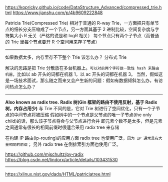 https://kopricky.github.io/code/DataStructure_Advanced/compressed_trie.html
https://www.jianshu.com/p/4b9609222848

Patricia Trie(Compressed Trie) 相对于普通的 R-way Trie，一方面把只有单节点的细长分支压缩成了一个节点，另一方面其基于 2 进制比较，空间复杂度与字符集大小 R 无关（严格的说是和 logR 相关）
每个节点只有两个子节点（而普通的 Trie 里每个节点要开 R 个空间用来存子节点）

---

如果数据太多，内存里存不下整个 Trie 该怎么办？
分布式 Trie

解决的思路是把 Trie 分散放在多台机器上。`可以对前两个字符做一致性 hash 来路由机器`，比如以 ab 开头的词都在机器 1，以 ac 开头的词都在机器 3。
当然，假如这是一场技术面试，那么随之而来又会产生新的问题：假如有数据倾斜怎么办，有访问热点怎么办？

---

**Also known as radix tree.**
**Radix 树(Gin 框架的路由不使用反射，基于 Radix 树，内存占用少)**
与 Trie 不同的是，它对 Trie 树进行了空间优化，只有一个子节点的中间节点将被压缩
假如树中的一个节点是父节点的唯一子节点(the only child)的话，那么该子节点将会与父节点进行合并
即元素个数不是太多，但是元素之间通常有很长的相同前缀时很适合采用 radix tree 来存储

在构建 IP 路由(ip-routing)的应用方面 radix tree 也使用广泛，`因为 IP 通常具有大量相同的前缀`； 另外 radix tree 在倒排索引方面也使用广泛。

https://github.com/mjschultz/py-radix
https://blog.csdn.net/lindorx/article/details/103431530

---

https://xlinux.nist.gov/dads/HTML/patriciatree.html
